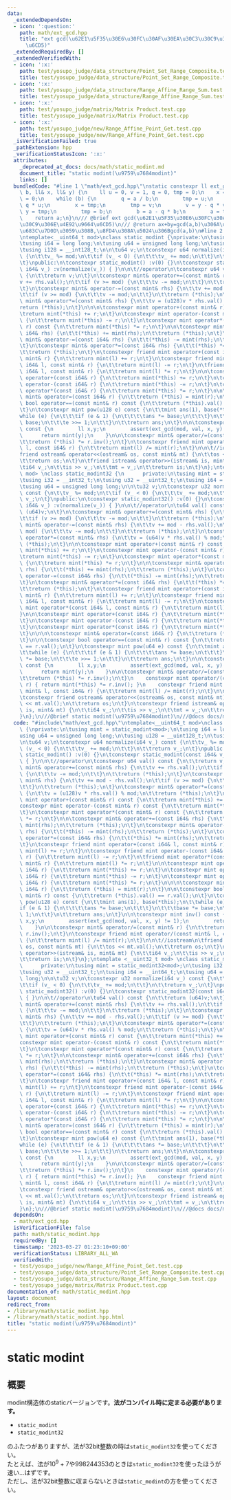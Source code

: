 ```yaml
---
data:
  _extendedDependsOn:
  - icon: ':question:'
    path: math/ext_gcd.hpp
    title: "ext gcd(\u62E1\u5F35\u30E6\u30FC\u30AF\u30EA\u30C3\u30C9\u306E\u4E92\u9664\
      \u6CD5)"
  _extendedRequiredBy: []
  _extendedVerifiedWith:
  - icon: ':x:'
    path: test/yosupo_judge/data_structure/Point_Set_Range_Composite.test.cpp
    title: test/yosupo_judge/data_structure/Point_Set_Range_Composite.test.cpp
  - icon: ':x:'
    path: test/yosupo_judge/data_structure/Range_Affine_Range_Sum.test.cpp
    title: test/yosupo_judge/data_structure/Range_Affine_Range_Sum.test.cpp
  - icon: ':x:'
    path: test/yosupo_judge/matrix/Matrix Product.test.cpp
    title: test/yosupo_judge/matrix/Matrix Product.test.cpp
  - icon: ':x:'
    path: test/yosupo_judge/new/Range_Affine_Point_Get.test.cpp
    title: test/yosupo_judge/new/Range_Affine_Point_Get.test.cpp
  _isVerificationFailed: true
  _pathExtension: hpp
  _verificationStatusIcon: ':x:'
  attributes:
    _deprecated_at_docs: docs/math/static_modint.md
    document_title: "static modint(\u9759\u7684modint)"
    links: []
  bundledCode: "#line 1 \"math/ext_gcd.hpp\"\nstatic constexpr ll ext_gcd(ll a, ll\
    \ b, ll& x, ll& y) {\n    ll u = 0, v = 1, q = 0, tmp = 0;\n    x = 1;\n    y\
    \ = 0;\n    while (b) {\n        q = a / b;\n        tmp = u;\n        u = x -\
    \ q * u;\n        x = tmp;\n        tmp = v;\n        v = y - q * v;\n       \
    \ y = tmp;\n        tmp = b;\n        b = a - q * b;\n        a = tmp;\n    }\n\
    \    return a;\n}\n/// @brief ext gcd(\u62E1\u5F35\u30E6\u30FC\u30AF\u30EA\u30C3\
    \u30C9\u306E\u4E92\u9664\u6CD5)\n/// @return ax+by=gcd(a,b)\u306A\u308Bx,y\u3092\
    \u683C\u7D0D\u3059\u308B,\u8FD4\u308A\u5024\u306Bgcd(a,b)\n#line 2 \"math/static_modint.hpp\"\
    \ntemplate<__uint64_t mod>\nclass static_modint {\nprivate:\n\tusing mint = static_modint<mod>;\n\
    \tusing i64 = long long;\n\tusing u64 = unsigned long long;\n\tusing u128 = __uint128_t;\n\
    \tusing i128 = __int128_t;\n\n\tu64 v;\n\tconstexpr u64 normalize(i64 v_) const\
    \ {\n\t\tv_ %= mod;\n\t\tif (v_ < 0) {\n\t\t\tv_ += mod;\n\t\t}\n\t\treturn v_;\n\
    \t}\npublic:\n\tconstexpr static_modint() :v(0) {}\n\tconstexpr static_modint(const\
    \ i64& v_) :v(normalize(v_)) { }\n\n\t//operator\n\tconstexpr u64 val() const\
    \ {\n\t\treturn v;\n\t}\n\tconstexpr mint& operator+=(const mint& rhs) {\n\t\t\
    v += rhs.val();\n\t\tif (v >= mod) {\n\t\t\tv -= mod;\n\t\t}\n\t\treturn (*this);\n\
    \t}\n\tconstexpr mint& operator-=(const mint& rhs) {\n\t\tv += mod - rhs.val();\n\
    \t\tif (v >= mod) {\n\t\t\tv -= mod;\n\t\t}\n\t\treturn (*this);\n\t}\n\tconstexpr\
    \ mint& operator*=(const mint& rhs) {\n\t\tv = (u128)v * rhs.val() % mod;\n\t\t\
    return (*this);\n\t}\n\n\n\tconstexpr mint operator+(const mint& r) const {\n\t\
    \treturn mint(*this) += r;\n\t}\n\tconstexpr mint operator-(const mint& r) const\
    \ {\n\t\treturn mint(*this) -= r;\n\t}\n\tconstexpr mint operator*(const mint&\
    \ r) const {\n\t\treturn mint(*this) *= r;\n\t}\n\n\tconstexpr mint& operator+=(const\
    \ i64& rhs) {\n\t\t(*this) += mint(rhs);\n\t\treturn (*this);\n\t}\n\tconstexpr\
    \ mint& operator-=(const i64& rhs) {\n\t\t(*this) -= mint(rhs);\n\t\treturn (*this);\n\
    \t}\n\tconstexpr mint& operator*=(const i64& rhs) {\n\t\t(*this) *= mint(rhs);\n\
    \t\treturn (*this);\n\t}\n\tconstexpr friend mint operator+(const i64& l, const\
    \ mint& r) {\n\t\treturn mint(l) += r;\n\t}\n\tconstexpr friend mint operator-(const\
    \ i64& l, const mint& r) {\n\t\treturn mint(l) -= r;\n\t}\n\tfriend mint operator*(const\
    \ i64& l, const mint& r) {\n\t\treturn mint(l) *= r;\n\t}\n\n\tconstexpr mint\
    \ operator+(const i64& r) {\n\t\treturn mint(*this) += r;\n\t}\n\tconstexpr mint\
    \ operator-(const i64& r) {\n\t\treturn mint(*this) -= r;\n\t}\n\tconstexpr mint\
    \ operator*(const i64& r) {\n\t\treturn mint(*this) *= r;\n\t}\n\n\n\tconstexpr\
    \ mint& operator=(const i64& r) {\n\t\treturn (*this) = mint(r);\n\t}\n\n\tconstexpr\
    \ bool operator==(const mint& r) const {\n\t\treturn (*this).val() == r.val();\n\
    \t}\n\tconstexpr mint pow(u128 e) const {\n\t\tmint ans(1), base(*this);\n\t\t\
    while (e) {\n\t\t\tif (e & 1) {\n\t\t\t\tans *= base;\n\t\t\t}\n\t\t\tbase *=\
    \ base;\n\t\t\te >>= 1;\n\t\t}\n\t\treturn ans;\n\t}\n\n\tconstexpr mint inv()\
    \ const {\n        ll x,y;\n        assert(ext_gcd(mod, val, x, y) != 1);\n  \
    \      return mint(y);\n    }\n\n\tconstexpr mint& operator/=(const mint& r) {\n\
    \t\treturn (*this) *= r.inv();\n\t}\n\tconstexpr friend mint operator/(const mint&\
    \ l, const i64& r) {\n\t\treturn mint(l) /= mint(r);\n\t}\n\n\t//iostream\n\t\
    friend ostream& operator<<(ostream& os, const mint& mt) {\n\t\tos << mt.val();\n\
    \t\treturn os;\n\t}\n\tfriend istream& operator>>(istream& is, mint& mt) {\n\t\
    \ti64 v_;\n\t\tis >> v_;\n\t\tmt = v_;\n\t\treturn is;\n\t}\n};\ntemplate <__uint32_t\
    \ mod> \nclass static_modint32 {\n      private:\n\tusing mint = static_modint32<mod>;\n\
    \tusing i32 = __int32_t;\n\tusing u32 = __uint32_t;\n\tusing i64 = __int64_t;\n\
    \tusing u64 = unsigned long long;\n\n\tu32 v;\n\tconstexpr u32 normalize(i64 v_)\
    \ const {\n\t\tv_ %= mod;\n\t\tif (v_ < 0) {\n\t\t\tv_ += mod;\n\t\t}\n\t\treturn\
    \ v_;\n\t}\npublic:\n\tconstexpr static_modint32() :v(0) {}\n\tconstexpr static_modint32(const\
    \ i64& v_) :v(normalize(v_)) { }\n\n\t//operator\n\tu64 val() const {\n\t\treturn\
    \ (u64)v;\n\t}\n\tconstexpr mint& operator+=(const mint& rhs) {\n\t\tv += rhs.val();\n\
    \t\tif (v >= mod) {\n\t\t\tv -= mod;\n\t\t}\n\t\treturn (*this);\n\t}\n\tconstexpr\
    \ mint& operator-=(const mint& rhs) {\n\t\tv += mod - rhs.val();\n\t\tif (v >=\
    \ mod) {\n\t\t\tv -= mod;\n\t\t}\n\t\treturn (*this);\n\t}\n\tconstexpr mint&\
    \ operator*=(const mint& rhs) {\n\t\tv = (u64)v * rhs.val() % mod;\n\t\treturn\
    \ (*this);\n\t}\n\n\tconstexpr mint operator+(const mint& r) const {\n\t\treturn\
    \ mint(*this) += r;\n\t}\n\tconstexpr mint operator-(const mint& r) const {\n\t\
    \treturn mint(*this) -= r;\n\t}\n\tconstexpr mint operator*(const mint& r) const\
    \ {\n\t\treturn mint(*this) *= r;\n\t}\n\n\tconstexpr mint& operator+=(const i64&\
    \ rhs) {\n\t\t(*this) += mint(rhs);\n\t\treturn (*this);\n\t}\n\tconstexpr mint&\
    \ operator-=(const i64& rhs) {\n\t\t(*this) -= mint(rhs);\n\t\treturn (*this);\n\
    \t}\n\tconstexpr mint& operator*=(const i64& rhs) {\n\t\t(*this) *= mint(rhs);\n\
    \t\treturn (*this);\n\t}\n\tconstexpr friend mint operator+(const i64& l, const\
    \ mint& r) {\n\t\treturn mint(l) += r;\n\t}\n\tconstexpr friend mint operator-(const\
    \ i64& l, const mint& r) {\n\t\treturn mint(l) -= r;\n\t}\n\tconstexpr friend\
    \ mint operator*(const i64& l, const mint& r) {\n\t\treturn mint(l) *= r;\n\t\
    }\n\n\tconstexpr mint operator+(const i64& r) {\n\t\treturn mint(*this) += r;\n\
    \t}\n\tconstexpr mint operator-(const i64& r) {\n\t\treturn mint(*this) -= r;\n\
    \t}\n\tconstexpr mint operator*(const i64& r) {\n\t\treturn mint(*this) *= r;\n\
    \t}\n\n\n\tconstexpr mint& operator=(const i64& r) {\n\t\treturn (*this) = mint(r);\n\
    \t}\n\n\tconstexpr bool operator==(const mint& r) const {\n\t\treturn (*this).val()\
    \ == r.val();\n\t}\n\tconstexpr mint pow(u64 e) const {\n\t\tmint ans(1), base(*this);\n\
    \t\twhile (e) {\n\t\t\tif (e & 1) {\n\t\t\t\tans *= base;\n\t\t\t}\n\t\t\tbase\
    \ *= base;\n\t\t\te >>= 1;\n\t\t}\n\t\treturn ans;\n\t}\n\n\tconstexpr mint inv()\
    \ const {\n        ll x,y;\n        assert(ext_gcd(mod, val, x, y) != 1);\n  \
    \      return mint(y);\n    }\n\n\tconstexpr mint& operator/=(const mint& r) {\n\
    \t\treturn (*this) *= r.inv();\n\t}\n    constexpr mint operator/(const mint&\
    \ r) { return mint(*this) *= r.inv(); }\n    constexpr friend mint operator/(const\
    \ mint& l, const i64& r) {\n\t\treturn mint(l) /= mint(r);\n\t}\n\n\t//iostream\n\
    \tconstexpr friend ostream& operator<<(ostream& os, const mint& mt) {\n\t\tos\
    \ << mt.val();\n\t\treturn os;\n\t}\n\tconstexpr friend istream& operator>>(istream&\
    \ is, mint& mt) {\n\t\ti64 v_;\n\t\tis >> v_;\n\t\tmt = v_;\n\t\treturn is;\n\t\
    }\n};\n///@brief static modint(\u9759\u7684modint)\n///@docs docs/math/static_modint.md\n"
  code: "#include\"math/ext_gcd.hpp\"\ntemplate<__uint64_t mod>\nclass static_modint\
    \ {\nprivate:\n\tusing mint = static_modint<mod>;\n\tusing i64 = long long;\n\t\
    using u64 = unsigned long long;\n\tusing u128 = __uint128_t;\n\tusing i128 = __int128_t;\n\
    \n\tu64 v;\n\tconstexpr u64 normalize(i64 v_) const {\n\t\tv_ %= mod;\n\t\tif\
    \ (v_ < 0) {\n\t\t\tv_ += mod;\n\t\t}\n\t\treturn v_;\n\t}\npublic:\n\tconstexpr\
    \ static_modint() :v(0) {}\n\tconstexpr static_modint(const i64& v_) :v(normalize(v_))\
    \ { }\n\n\t//operator\n\tconstexpr u64 val() const {\n\t\treturn v;\n\t}\n\tconstexpr\
    \ mint& operator+=(const mint& rhs) {\n\t\tv += rhs.val();\n\t\tif (v >= mod)\
    \ {\n\t\t\tv -= mod;\n\t\t}\n\t\treturn (*this);\n\t}\n\tconstexpr mint& operator-=(const\
    \ mint& rhs) {\n\t\tv += mod - rhs.val();\n\t\tif (v >= mod) {\n\t\t\tv -= mod;\n\
    \t\t}\n\t\treturn (*this);\n\t}\n\tconstexpr mint& operator*=(const mint& rhs)\
    \ {\n\t\tv = (u128)v * rhs.val() % mod;\n\t\treturn (*this);\n\t}\n\n\n\tconstexpr\
    \ mint operator+(const mint& r) const {\n\t\treturn mint(*this) += r;\n\t}\n\t\
    constexpr mint operator-(const mint& r) const {\n\t\treturn mint(*this) -= r;\n\
    \t}\n\tconstexpr mint operator*(const mint& r) const {\n\t\treturn mint(*this)\
    \ *= r;\n\t}\n\n\tconstexpr mint& operator+=(const i64& rhs) {\n\t\t(*this) +=\
    \ mint(rhs);\n\t\treturn (*this);\n\t}\n\tconstexpr mint& operator-=(const i64&\
    \ rhs) {\n\t\t(*this) -= mint(rhs);\n\t\treturn (*this);\n\t}\n\tconstexpr mint&\
    \ operator*=(const i64& rhs) {\n\t\t(*this) *= mint(rhs);\n\t\treturn (*this);\n\
    \t}\n\tconstexpr friend mint operator+(const i64& l, const mint& r) {\n\t\treturn\
    \ mint(l) += r;\n\t}\n\tconstexpr friend mint operator-(const i64& l, const mint&\
    \ r) {\n\t\treturn mint(l) -= r;\n\t}\n\tfriend mint operator*(const i64& l, const\
    \ mint& r) {\n\t\treturn mint(l) *= r;\n\t}\n\n\tconstexpr mint operator+(const\
    \ i64& r) {\n\t\treturn mint(*this) += r;\n\t}\n\tconstexpr mint operator-(const\
    \ i64& r) {\n\t\treturn mint(*this) -= r;\n\t}\n\tconstexpr mint operator*(const\
    \ i64& r) {\n\t\treturn mint(*this) *= r;\n\t}\n\n\n\tconstexpr mint& operator=(const\
    \ i64& r) {\n\t\treturn (*this) = mint(r);\n\t}\n\n\tconstexpr bool operator==(const\
    \ mint& r) const {\n\t\treturn (*this).val() == r.val();\n\t}\n\tconstexpr mint\
    \ pow(u128 e) const {\n\t\tmint ans(1), base(*this);\n\t\twhile (e) {\n\t\t\t\
    if (e & 1) {\n\t\t\t\tans *= base;\n\t\t\t}\n\t\t\tbase *= base;\n\t\t\te >>=\
    \ 1;\n\t\t}\n\t\treturn ans;\n\t}\n\n\tconstexpr mint inv() const {\n        ll\
    \ x,y;\n        assert(ext_gcd(mod, val, x, y) != 1);\n        return mint(y);\n\
    \    }\n\n\tconstexpr mint& operator/=(const mint& r) {\n\t\treturn (*this) *=\
    \ r.inv();\n\t}\n\tconstexpr friend mint operator/(const mint& l, const i64& r)\
    \ {\n\t\treturn mint(l) /= mint(r);\n\t}\n\n\t//iostream\n\tfriend ostream& operator<<(ostream&\
    \ os, const mint& mt) {\n\t\tos << mt.val();\n\t\treturn os;\n\t}\n\tfriend istream&\
    \ operator>>(istream& is, mint& mt) {\n\t\ti64 v_;\n\t\tis >> v_;\n\t\tmt = v_;\n\
    \t\treturn is;\n\t}\n};\ntemplate <__uint32_t mod> \nclass static_modint32 {\n\
    \      private:\n\tusing mint = static_modint32<mod>;\n\tusing i32 = __int32_t;\n\
    \tusing u32 = __uint32_t;\n\tusing i64 = __int64_t;\n\tusing u64 = unsigned long\
    \ long;\n\n\tu32 v;\n\tconstexpr u32 normalize(i64 v_) const {\n\t\tv_ %= mod;\n\
    \t\tif (v_ < 0) {\n\t\t\tv_ += mod;\n\t\t}\n\t\treturn v_;\n\t}\npublic:\n\tconstexpr\
    \ static_modint32() :v(0) {}\n\tconstexpr static_modint32(const i64& v_) :v(normalize(v_))\
    \ { }\n\n\t//operator\n\tu64 val() const {\n\t\treturn (u64)v;\n\t}\n\tconstexpr\
    \ mint& operator+=(const mint& rhs) {\n\t\tv += rhs.val();\n\t\tif (v >= mod)\
    \ {\n\t\t\tv -= mod;\n\t\t}\n\t\treturn (*this);\n\t}\n\tconstexpr mint& operator-=(const\
    \ mint& rhs) {\n\t\tv += mod - rhs.val();\n\t\tif (v >= mod) {\n\t\t\tv -= mod;\n\
    \t\t}\n\t\treturn (*this);\n\t}\n\tconstexpr mint& operator*=(const mint& rhs)\
    \ {\n\t\tv = (u64)v * rhs.val() % mod;\n\t\treturn (*this);\n\t}\n\n\tconstexpr\
    \ mint operator+(const mint& r) const {\n\t\treturn mint(*this) += r;\n\t}\n\t\
    constexpr mint operator-(const mint& r) const {\n\t\treturn mint(*this) -= r;\n\
    \t}\n\tconstexpr mint operator*(const mint& r) const {\n\t\treturn mint(*this)\
    \ *= r;\n\t}\n\n\tconstexpr mint& operator+=(const i64& rhs) {\n\t\t(*this) +=\
    \ mint(rhs);\n\t\treturn (*this);\n\t}\n\tconstexpr mint& operator-=(const i64&\
    \ rhs) {\n\t\t(*this) -= mint(rhs);\n\t\treturn (*this);\n\t}\n\tconstexpr mint&\
    \ operator*=(const i64& rhs) {\n\t\t(*this) *= mint(rhs);\n\t\treturn (*this);\n\
    \t}\n\tconstexpr friend mint operator+(const i64& l, const mint& r) {\n\t\treturn\
    \ mint(l) += r;\n\t}\n\tconstexpr friend mint operator-(const i64& l, const mint&\
    \ r) {\n\t\treturn mint(l) -= r;\n\t}\n\tconstexpr friend mint operator*(const\
    \ i64& l, const mint& r) {\n\t\treturn mint(l) *= r;\n\t}\n\n\tconstexpr mint\
    \ operator+(const i64& r) {\n\t\treturn mint(*this) += r;\n\t}\n\tconstexpr mint\
    \ operator-(const i64& r) {\n\t\treturn mint(*this) -= r;\n\t}\n\tconstexpr mint\
    \ operator*(const i64& r) {\n\t\treturn mint(*this) *= r;\n\t}\n\n\n\tconstexpr\
    \ mint& operator=(const i64& r) {\n\t\treturn (*this) = mint(r);\n\t}\n\n\tconstexpr\
    \ bool operator==(const mint& r) const {\n\t\treturn (*this).val() == r.val();\n\
    \t}\n\tconstexpr mint pow(u64 e) const {\n\t\tmint ans(1), base(*this);\n\t\t\
    while (e) {\n\t\t\tif (e & 1) {\n\t\t\t\tans *= base;\n\t\t\t}\n\t\t\tbase *=\
    \ base;\n\t\t\te >>= 1;\n\t\t}\n\t\treturn ans;\n\t}\n\n\tconstexpr mint inv()\
    \ const {\n        ll x,y;\n        assert(ext_gcd(mod, val, x, y) != 1);\n  \
    \      return mint(y);\n    }\n\n\tconstexpr mint& operator/=(const mint& r) {\n\
    \t\treturn (*this) *= r.inv();\n\t}\n    constexpr mint operator/(const mint&\
    \ r) { return mint(*this) *= r.inv(); }\n    constexpr friend mint operator/(const\
    \ mint& l, const i64& r) {\n\t\treturn mint(l) /= mint(r);\n\t}\n\n\t//iostream\n\
    \tconstexpr friend ostream& operator<<(ostream& os, const mint& mt) {\n\t\tos\
    \ << mt.val();\n\t\treturn os;\n\t}\n\tconstexpr friend istream& operator>>(istream&\
    \ is, mint& mt) {\n\t\ti64 v_;\n\t\tis >> v_;\n\t\tmt = v_;\n\t\treturn is;\n\t\
    }\n};\n///@brief static modint(\u9759\u7684modint)\n///@docs docs/math/static_modint.md"
  dependsOn:
  - math/ext_gcd.hpp
  isVerificationFile: false
  path: math/static_modint.hpp
  requiredBy: []
  timestamp: '2023-03-27 01:23:10+09:00'
  verificationStatus: LIBRARY_ALL_WA
  verifiedWith:
  - test/yosupo_judge/new/Range_Affine_Point_Get.test.cpp
  - test/yosupo_judge/data_structure/Point_Set_Range_Composite.test.cpp
  - test/yosupo_judge/data_structure/Range_Affine_Range_Sum.test.cpp
  - test/yosupo_judge/matrix/Matrix Product.test.cpp
documentation_of: math/static_modint.hpp
layout: document
redirect_from:
- /library/math/static_modint.hpp
- /library/math/static_modint.hpp.html
title: "static modint(\u9759\u7684modint)"
---
```

# static modint
## 概要
modint構造体のstaticバージョンです。**法がコンパイル時に定まる必要があります。**
- `static_modint`
- `static_modint32`

のふたつがありますが、法が32bit整数の時は`static_modint32`を使ってください。\
たとえば、法が$10^9+7$や$998244353$のときは`static_modint32`を使ったほうが速い...はずです。\
ただし、法が32bit整数に収まらないときは`static_modint`の方を使ってください。